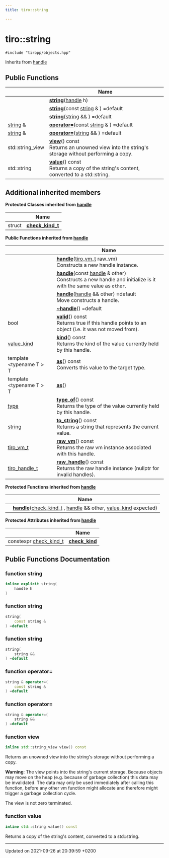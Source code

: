 ```yaml
---
title: tiro::string

---
```


# tiro::string






`#include "tiropp/objects.hpp"`

Inherits from [handle](/docs/api/classes/classtiro_1_1handle)

## Public Functions

|                | Name           |
| -------------- | -------------- |
| | **[string](/docs/api/classes/classtiro_1_1string#function-string)**([handle](/docs/api/classes/classtiro&#95;1&#95;1handle) h) |
| | **[string](/docs/api/classes/classtiro_1_1string#function-string)**(const [string](/docs/api/classes/classtiro&#95;1&#95;1string) & ) =default |
| | **[string](/docs/api/classes/classtiro_1_1string#function-string)**([string](/docs/api/classes/classtiro&#95;1&#95;1string) && ) =default |
| [string](/docs/api/classes/classtiro_1_1string) & | **[operator=](/docs/api/classes/classtiro_1_1string#function-operator=)**(const [string](/docs/api/classes/classtiro&#95;1&#95;1string) & ) =default |
| [string](/docs/api/classes/classtiro_1_1string) & | **[operator=](/docs/api/classes/classtiro_1_1string#function-operator=)**([string](/docs/api/classes/classtiro&#95;1&#95;1string) && ) =default |
| std::string_view | **[view](/docs/api/classes/classtiro_1_1string#function-view)**() const<br>Returns an unowned view into the string's storage without performing a copy.  |
| std::string | **[value](/docs/api/classes/classtiro_1_1string#function-value)**() const<br>Returns a copy of the string's content, converted to a std::string.  |

## Additional inherited members

**Protected Classes inherited from [handle](/docs/api/classes/classtiro_1_1handle)**

|                | Name           |
| -------------- | -------------- |
| struct | **[check_kind_t](/docs/api/classes/structtiro_1_1handle_1_1check__kind__t)**  |

**Public Functions inherited from [handle](/docs/api/classes/classtiro_1_1handle)**

|                | Name           |
| -------------- | -------------- |
| | **[handle](/docs/api/classes/classtiro_1_1handle#function-handle)**([tiro&#95;vm&#95;t](/docs/api/files/def&#95;8h#typedef-tiro-vm-t) raw_vm)<br>Constructs a new handle instance.  |
| | **[handle](/docs/api/classes/classtiro_1_1handle#function-handle)**(const [handle](/docs/api/classes/classtiro&#95;1&#95;1handle) & other)<br>Constructs a new handle and initialize is it with the same value as `other`.  |
| | **[handle](/docs/api/classes/classtiro_1_1handle#function-handle)**([handle](/docs/api/classes/classtiro&#95;1&#95;1handle) && other) =default<br>Move constructs a handle.  |
| | **[~handle](/docs/api/classes/classtiro_1_1handle#function-~handle)**() =default |
| bool | **[valid](/docs/api/classes/classtiro_1_1handle#function-valid)**() const<br>Returns true if this handle points to an object (i.e. it was not moved from).  |
| [value_kind](/docs/api/namespaces/namespacetiro#enum-value-kind) | **[kind](/docs/api/classes/classtiro_1_1handle#function-kind)**() const<br>Returns the kind of the value currently held by this handle.  |
| template <typename T \> <br>T | **[as](/docs/api/classes/classtiro_1_1handle#function-as)**() const<br>Converts this value to the target type.  |
| template <typename T \> <br>T | **[as](/docs/api/classes/classtiro_1_1handle#function-as)**() |
| [type](/docs/api/classes/classtiro_1_1type) | **[type_of](/docs/api/classes/classtiro_1_1handle#function-type-of)**() const<br>Returns the type of the value currently held by this handle.  |
| [string](/docs/api/classes/classtiro_1_1string) | **[to_string](/docs/api/classes/classtiro_1_1handle#function-to-string)**() const<br>Returns a string that represents the current value.  |
| [tiro_vm_t](/docs/api/files/def_8h#typedef-tiro-vm-t) | **[raw_vm](/docs/api/classes/classtiro_1_1handle#function-raw-vm)**() const<br>Returns the raw vm instance associated with this handle.  |
| [tiro_handle_t](/docs/api/files/def_8h#typedef-tiro-handle-t) | **[raw_handle](/docs/api/classes/classtiro_1_1handle#function-raw-handle)**() const<br>Returns the raw handle instance (nullptr for invalid handles).  |

**Protected Functions inherited from [handle](/docs/api/classes/classtiro_1_1handle)**

|                | Name           |
| -------------- | -------------- |
| | **[handle](/docs/api/classes/classtiro_1_1handle#function-handle)**([check&#95;kind&#95;t](/docs/api/classes/structtiro&#95;1&#95;1handle&#95;1&#95;1check&#95;&#95;kind&#95;&#95;t) , [handle](/docs/api/classes/classtiro&#95;1&#95;1handle) && other, [value&#95;kind](/docs/api/namespaces/namespacetiro#enum-value-kind) expected) |

**Protected Attributes inherited from [handle](/docs/api/classes/classtiro_1_1handle)**

|                | Name           |
| -------------- | -------------- |
| constexpr [check&#95;kind&#95;t](/docs/api/classes/structtiro&#95;1&#95;1handle&#95;1&#95;1check&#95;&#95;kind&#95;&#95;t) | **[check_kind](/docs/api/classes/classtiro_1_1handle#variable-check-kind)**  |


## Public Functions Documentation

### function string

```cpp
inline explicit string(
    handle h
)
```


### function string

```cpp
string(
    const string & 
) =default
```


### function string

```cpp
string(
    string && 
) =default
```


### function operator=

```cpp
string & operator=(
    const string & 
) =default
```


### function operator=

```cpp
string & operator=(
    string && 
) =default
```


### function view

```cpp
inline std::string_view view() const
```

Returns an unowned view into the string's storage without performing a copy. 

**Warning**: The view points into the string's current storage. Because objects may move on the heap (e.g. because of garbage collection) this data may be invalidated. The data may only be used immediately after calling this function, before any other vm function might allocate and therefore might trigger a garbage collection cycle. 

The view is not zero terminated.


### function value

```cpp
inline std::string value() const
```

Returns a copy of the string's content, converted to a std::string. 

-------------------------------

Updated on 2021-09-26 at 20:39:59 +0200